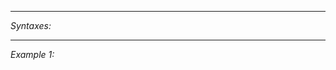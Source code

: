 


---
*Syntaxes:*

<!-- [] call `BIN_fnc_addRotation` -->

---
*Example 1:*

<!-- 
```sqf
[] call BIN_fnc_addRotation;
``` -->